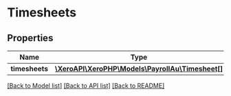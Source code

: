 # Timesheets

## Properties
Name | Type | Description | Notes
------------ | ------------- | ------------- | -------------
**timesheets** | [**\XeroAPI\XeroPHP\Models\PayrollAu\Timesheet[]**](Timesheet.md) |  | [optional] 

[[Back to Model list]](../README.md#documentation-for-models) [[Back to API list]](../README.md#documentation-for-api-endpoints) [[Back to README]](../README.md)


